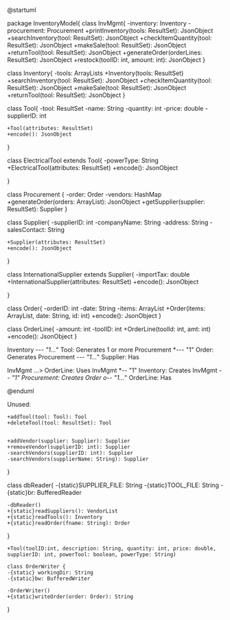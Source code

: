 @startuml

package InventoryModel{
class InvMgmt{
    -inventory: Inventory
    -procurement: Procurement
    +printInventory(tools: ResultSet): JsonObject
    +searchInventory(tool: ResultSet): JsonObject
    +checkItemQuantity(tool: ResultSet): JsonObject
    +makeSale(tool: ResultSet): JsonObject
    +returnTool(tool: ResultSet): JsonObject
    +generateOrder(orderLines: ResultSet): JsonObject
    +restock(toolID: int, amount: int): JsonObject
}

class Inventory{
    -tools: ArrayLists<Tool>
    +Inventory(tools: ResultSet)
    +searchInventory(tool: ResultSet): JsonObject
    +checkItemQuantity(tool: ResultSet): JsonObject
    +makeSale(tool: ResultSet): JsonObject
    +returnTool(tool: ResultSet): JsonObject
}

class Tool{
    -tool: ResultSet
    -name: String
    -quantity: int
    -price: double
    -supplierID: int

    +Tool(attributes: ResultSet)
    +encode(): JsonObject
}

class ElectricalTool extends Tool{
    -powerType: String
    +ElectricalTool(attributes: ResultSet)
    +encode(): JsonObject

}

class Procurement {
    -order: Order
    -vendors: HashMap<Suppliers>
    +generateOrder(orders: ArrayList<OrderLine>): JsonObject
    +getSupplier(supplier: ResultSet): Supplier
}

class Supplier{
    -supplierID: int
    -companyName: String
    -address: String
    -salesContact: String

    +Supplier(attributes: ResultSet)
    +encode(): JsonObject
}

class InternationalSupplier extends Supplier{
    -importTax: double
    +InternationalSupplier(attributes: ResultSet)
    +encode(): JsonObject

}


class Order{
    -orderID: int
    -date: String
    -items: ArrayList<OrderLine>
    +Order(items: ArrayList<OrderLine>, date: String, id: int)
    +encode(): JsonObject
}

class OrderLine{
    -amount: int
    -toolID: int
    +OrderLine(toolId: int, amt: int)
    +encode(): JsonObject
}


Inventory *--- "1...*" Tool: Generates 1 or more 
Procurement *--- "1" Order: Generates
Procurement *--- "1...*" Supplier: Has 

InvMgmt  ...>  OrderLine: Uses
InvMgmt *-- "1" Inventory: Creates
InvMgmt *-- "1" Procurement: Creates
Order o-- "1...*" OrderLine: Has

@enduml

Unused: 

    +addTool(tool: Tool): Tool
    +deleteTool(tool: ResultSet): Tool
    

    +addVendor(supplier: Supplier): Supplier
    +removeVendor(supplierID: int): Supplier
    -searchVendors(supplierID: int): Supplier
    -searchVendors(supplierName: String): Supplier
}



class dbReader{
    -{static}SUPPLIER_FILE: String
    -{static}TOOL_FILE: String
    -{static}br: BufferedReader

    -dbReader()
    +{static}readSuppliers(): VendorList
    +{static}readTools(): Inventory
    +{static}readOrder(fname: String): Order
}


    +Tool(toolID:int, description: String, quantity: int, price: double, supplierID: int, powerTool: boolean, powerType: String)

    class OrderWriter {
    -{static} workingDir: String
    -{static}bw: BufferedWriter

    -OrderWriter()
    +{static}writeOrder(order: Order): String
}